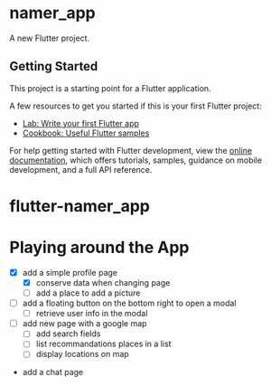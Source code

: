 # namer_app

A new Flutter project.

## Getting Started

This project is a starting point for a Flutter application.

A few resources to get you started if this is your first Flutter project:

- [Lab: Write your first Flutter app](https://docs.flutter.dev/get-started/codelab)
- [Cookbook: Useful Flutter samples](https://docs.flutter.dev/cookbook)

For help getting started with Flutter development, view the
[online documentation](https://docs.flutter.dev/), which offers tutorials,
samples, guidance on mobile development, and a full API reference.

# flutter-namer_app

# Playing around the App

- [x] add a simple profile page
  - [x] conserve data when changing page
  - [ ] add a place to add a picture
- [ ] add a floating button on the bottom right to open a modal
  - [ ] retrieve user info in the modal
- [ ] add new page with a google map
  - [ ] add search fields
  - [ ] list recommandations places in a list
  - [ ] display locations on map
- add a chat page
